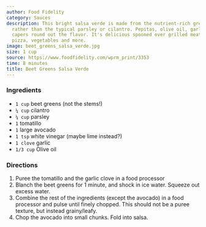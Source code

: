 ```yaml
---
author: Food Fidelity
category: Sauces
description: This bright salsa verde is made from the nutrient-rich greens of beets
  rather than the typical parsley or cilantro. Pepitas, olive oil, garlic, lemon and
  capers round out the flavor. It's delicious spooned over grilled meats, fish, sandwiches,
  pizza, vegetables and more.
image: beet_greens_salsa_verde.jpg
size: 1 cup
source: https://www.foodfidelity.com/wprm_print/3353
time: 8 minutes
title: Beet Greens Salsa Verde
---
```

### Ingredients

* `1 cup` beet greens (not the stems!)
* `¼ cup` cilantro
* `¼ cup` parsley
* `1` tomatillo
* `1` large avocado
* `1 tsp` white vinegar (maybe lime instead?)
* `1 clove` garlic
* `1/3 cup` Olive oil

### Directions

1. Puree the tomatillo and the garlic clove in a food processor
2. Blanch the beet greens for 1 minute, and shock in ice water. Squeeze out excess water.
3. Combine the rest of the ingredients (except the avocado) in a food processor and pulse until finely chopped. This should not be a puree texture, but instead grainy/leafy.
4. Chop the avocado into small chunks. Fold into salsa.
